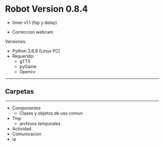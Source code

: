 Robot Version 0.8.4
=====================
* timer v1.1 (fsp y delay)


* Correccion webcam

Versiones:
* Python 3.6.9 (Linux PC)
* Requerido:
    * gTTS
    * pyGame
    * Opencv

-----------
## Carpetas
-----------


* Componentes
    * Clases y objetos de uso comun
* Tmp
    * archivos temporales
* Actividad
* Comunicacion
* ia

